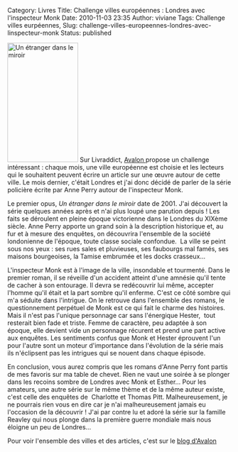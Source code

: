 Category: Livres
Title: Challenge villes européennes : Londres avec l'inspecteur Monk
Date: 2010-11-03 23:35
Author: viviane
Tags: Challenge villes eurpéennes, 
Slug: challenge-villes-europeennes-londres-avec-linspecteur-monk
Status: published

<a href="http://www.viviane-voyages.com/wp-content/uploads/2010/11/Un-etranger-dans-le-miroir.jpg"><img class="alignleft size-full wp-image-1741" title="Un étranger dans le miroir" src="http://www.viviane-voyages.com/wp-content/uploads/2010/11/Un-etranger-dans-le-miroir.jpg" alt="Un étranger dans le miroir" width="159" height="269" /></a> Sur Livraddict, <a href="http://avalon-blossom.blogspot.com/" target="_blank">Avalon </a>propose un challenge intéressant : chaque mois, une ville européenne est choisie et les lecteurs qui le souhaitent peuvent écrire un article sur une œuvre autour de cette ville. Le mois dernier, c'était Londres et j'ai donc décidé de parler de la série policière écrite par Anne Perry autour de l'inspecteur Monk.

Le premier opus, <em>Un étranger dans le miroir</em> date de 2001. J'ai découvert la série quelques années après et n'ai plus loupé une parution depuis ! Les faits se déroulent en pleine époque victorienne dans le Londres du XIXème siècle. Anne Perry apporte un grand soin à la description historique et, au fur et à mesure des enquêtes, on découvrira l'ensemble de la société londonienne de l'époque, toute classe sociale confondue.  La ville se peint sous nos yeux : ses rues sales et pluvieuses, ses faubourgs mal famés, ses maisons bourgeoises, la Tamise embrumée et les docks crasseux...

L'inspecteur Monk est à l'image de la ville, insondable et tourmenté. Dans le premier roman, il se réveille d'un accident atteint d'une amnésie qu'il tente de cacher à son entourage. Il devra se redécouvrir lui même, accepter l'homme qu'il était et la part sombre qu'il enferme. C'est ce côté sombre qui m'a séduite dans l'intrigue. On le retrouve dans l'ensemble des romans, le questionnement perpétuel de Monk est ce qui fait le charme des histoires. Mais il n'est pas l'unique personnage car sans l'énergique Hester,  tout resterait bien fade et triste. Femme de caractère, peu adaptée à son époque, elle devient vide un personnage récurent et prend une part active aux enquêtes. Les sentiments confus que Monk et Hester éprouvent l'un pour l'autre sont un moteur d'importance dans l'évolution de la série mais ils n'éclipsent pas les intrigues qui se nouent dans chaque épisode.

En conclusion, vous aurez compris que les romans d'Anne Perry font partis de mes favoris sur ma table de chevet. Rien ne vaut une soirée à se plonger dans les recoins sombre de Londres avec Monk et Esther... Pour les amateurs, une autre série sur le même thème et de la même auteur existe, c'est celle des enquêtes de  Charlotte et Thomas Pitt. Malheureusement, je ne pourrais rien vous en dire car je n'ai malheureusement jamais eu l'occasion de la découvrir ! J'ai par contre lu et adoré la série sur la famille Reavley qui nous plonge dans la première guerre mondiale mais nous éloigne un peu de Londres...

Pour voir l'ensemble des villes et des articles, c'est sur le <a href="http://avalon-blossom.blogspot.com/2010/07/challengedecouvrons-une-ville-deurope.html" target="_blank">blog d'Avalon</a>
